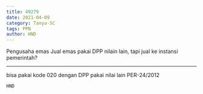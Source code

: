 ```yaml
---
title: 49279
date: 2021-04-09
category: Tanya-SC
tags: PPN
author: HND
---
```


Pengusaha emas Jual emas pakai DPP nilain lain, tapi jual ke instansi pemerintah?

---

bisa pakai kode 020 dengan DPP pakai nilai lain PER-24/2012

`HND`
